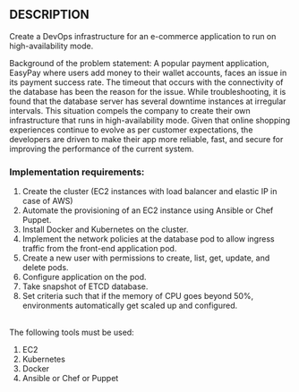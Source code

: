## DESCRIPTION

Create a DevOps infrastructure for an e-commerce application to run on high-availability mode.

Background of the problem statement:
A popular payment application, EasyPay where users add money to their wallet accounts, faces an issue in its payment success rate. The timeout that occurs with
the connectivity of the database has been the reason for the issue.
While troubleshooting, it is found that the database server has several downtime instances at irregular intervals. This situation compels the company to create their own infrastructure that runs in high-availability mode.
Given that online shopping experiences continue to evolve as per customer expectations, the developers are driven to make their app more reliable, fast, and secure for improving the performance of the current system.

### Implementation requirements:
<ol>
<li>Create the cluster (EC2 instances with load balancer and elastic IP in case of AWS)</li>
<li>Automate the provisioning of an EC2 instance using Ansible or Chef Puppet.</li>
<li>Install Docker and Kubernetes on the cluster.</li>
<li>Implement the network policies at the database pod to allow ingress traffic from the front-end application pod.</li>
<li>Create a new user with permissions to create, list, get, update, and delete pods.</li>
<li>Configure application on the pod.</li>
<li>Take snapshot of ETCD database.</li>
<li>Set criteria such that if the memory of CPU goes beyond 50%, environments automatically get scaled up and configured.</li>
</ol>
<br>
The following tools must be used:
<ol>
    <li>EC2</li>
    <li>Kubernetes</li>
    <li>Docker</li>
    <li>Ansible or Chef or Puppet</li>
